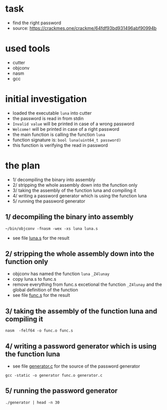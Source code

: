 # task
* find the right password
* source: https://crackmes.one/crackme/64fdf93bd931496abf90994b


# used tools
* cutter
* objconv
* nasm
* gcc


# initial investigation
* loaded the executable `luna` into cutter
* the password is read in from stdin
* `Invalid value` will be printed in case of a wrong password
* `Welcome!` will be printed in case of a right password
* the main function is calling the function `luna`
* function signature is: `bool luna(uint64_t password)`
* this function is verifying the read in password


# the plan
* 1/ decompiling the binary into assembly
* 2/ stripping the whole assembly down into the function only
* 3/ taking the assembly of the function luna and compiling it
* 4/ writing a password generator which is using the function luna
* 5/ running the password generator


## 1/ decompiling the binary into assembly
```
~/bin/objconv -fnasm -wex -xs luna luna.s
```
* see file [luna.s](./luna.s)  for the result


## 2/ stripping the whole assembly down into the function only
* objconv has named the function `luna` `_Z4lunay`
* copy luna.s to func.s
* remove everything from func.s excetional the function `_Z4lunay` and the global definition of the function
* see file [func.s](./func.s)  for the result


## 3/ taking the assembly of the function luna and compiling it
```
nasm  -felf64 -o func.o func.s
```


## 4/ writing a password generator which is using the function luna
* see file [generator.c](./generator.s) for the source of the password generator
```
gcc -static -o generator func.o generator.c 
```


## 5/ running the password generator
```
./generator | head -n 30
```
